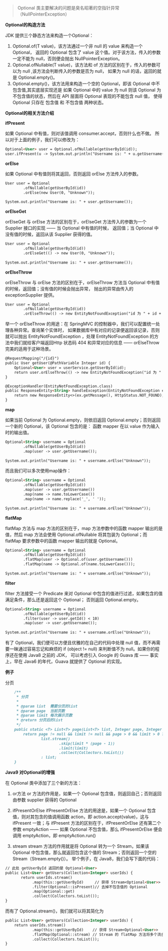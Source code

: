> Optional 类主要解决的问题是臭名昭著的空指针异常（NullPointerException）

**Optional的构造方法**

JDK 提供三个静态方法来构造一个Optional：

1. Optional.of(T value)，该方法通过一个非 null 的 value 来构造一个 Optional，
返回的 Optional 包含了 value 这个值。对于该方法，传入的参数一定不能为 null，否则便会抛出 NullPointerException。
2. Optional.ofNullable(T value)，该方法和 of 方法的区别在于，传入的参数可以为 null ,该方法会判断传入的参数是否为 null，
如果为 null 的话，返回的就是 Optional.empty()。
3. Optional.empty()，该方法用来构造一个空的 Optional，即该 Optional 中不包含值,其实底层实现还是 如果 Optional 
中的 value 为 null 则该 Optional 为不包含值的状态，然后在 API 层面将 Optional 表现的不能包含 null 值，
使得 Optional 只存在 包含值 和 不包含值 两种状态。

**Optional的相关方法介绍**

**ifPresent**

如果 Optional 中有值，则对该值调用 consumer.accept，否则什么也不做。
所以对于上面的例子，我们可以修改为：

```markdown
Optional<User> user = Optional.ofNullable(getUserById(id));
user.ifPresent(u -> System.out.println("Username is: " + u.getUsername()));
```

**orElse**

如果 Optional 中有值则将其返回，否则返回 orElse 方法传入的参数。

```markdown
User user = Optional
        .ofNullable(getUserById(id))
        .orElse(new User(0, "Unknown"));
        
System.out.println("Username is: " + user.getUsername());
```

**orElseGet**

orElseGet 与 orElse 方法的区别在于，orElseGet 方法传入的参数为一个 Supplier 接口的实现 —— 当 Optional 中有值的时候，
返回值；当 Optional 中没有值的时候，返回从该 Supplier 获得的值。

```markdown
User user = Optional
        .ofNullable(getUserById(id))
        .orElseGet(() -> new User(0, "Unknown"));
        
System.out.println("Username is: " + user.getUsername());
```

**orElseThrow**

orElseThrow 与 orElse 方法的区别在于，orElseThrow 方法当 Optional 中有值的时候，返回值；没有值的时候会抛出异常，
抛出的异常由传入的 exceptionSupplier 提供。

```markdown
User user = Optional
        .ofNullable(getUserById(id))
        .orElseThrow(() -> new EntityNotFoundException("id 为 " + id + " 的用户没有找到"));
```

举一个 orElseThrow 的用途：在 SpringMVC 的控制器中，我们可以配置统一处理各种异常。查询某个实体时，
如果数据库中有对应的记录便返回该记录，否则就可以抛出 EntityNotFoundException ，处理 EntityNotFoundException 
的方法中我们就给客户端返回Http 状态码 404 和异常对应的信息 —— orElseThrow 完美的适用于这种场景。

```markdown
@RequestMapping("/{id}")
public User getUser(@PathVariable Integer id) {
    Optional<User> user = userService.getUserById(id);
    return user.orElseThrow(() -> new EntityNotFoundException("id 为 " + id + " 的用户不存在"));
}

@ExceptionHandler(EntityNotFoundException.class)
public ResponseEntity<String> handleException(EntityNotFoundException ex) {
    return new ResponseEntity<>(ex.getMessage(), HttpStatus.NOT_FOUND);
}
```

**map**

如果当前 Optional 为 Optional.empty，则依旧返回 Optional.empty；否则返回一个新的 Optional，该 Optional 包含的是：
函数 mapper 在以 value 作为输入时的输出值。

```markdown
Optional<String> username = Optional
        .ofNullable(getUserById(id))
        .map(user -> user.getUsername());
        
System.out.println("Username is: " + username.orElse("Unknown"));
```

而且我们可以多次使用map操作：

```markdown
Optional<String> username = Optional
        .ofNullable(getUserById(id))
        .map(user -> user.getUsername())
        .map(name -> name.toLowerCase())
        .map(name -> name.replace('_', ' '));
        
System.out.println("Username is: " + username.orElse("Unknown"));
```

**flatMap**

flatMap 方法与 map 方法的区别在于，map 方法参数中的函数 mapper 输出的是值，然后 map 方法会使用 
Optional.ofNullable 将其包装为 Optional；而 flatMap 要求参数中的函数 mapper 输出的就是 Optional。

```markdown
Optional<String> username = Optional
        .ofNullable(getUserById(id))
        .flatMap(user -> Optional.of(user.getUsername()))
        .flatMap(name -> Optional.of(name.toLowerCase()));
        
System.out.println("Username is: " + username.orElse("Unknown"));
```

**filter**

filter 方法接受一个 Predicate 来对 Optional 中包含的值进行过滤，如果包含的值满足条件，那么还是返回这个 Optional；
否则返回 Optional.empty。

```markdown
Optional<String> username = Optional
        .ofNullable(getUserById(id))
        .filter(user -> user.getId() < 10)
        .map(user -> user.getUsername());
        
System.out.println("Username is: " + username.orElse("Unknown"));
```

有了 Optional，我们便可以方便且优雅的在自己的代码中处理 null 值，而不再需要一昧通过容易忘记和麻烦的 
if (object != null) 来判断值不为 null。如果你的程序还在使用 Java8 之前的 JDK，
可以考虑引入 Google 的 Guava 库 —— 事实上，早在 Java6 的年代，Guava 就提供了 Optional 的实现。

**例子**

分页

```markdown
    /**
     * 分页
     *
     * @param list  需要分页的list
     * @param page  当前页数
     * @param limit 每次展示页数
     * @return 分页后的list
     */
    public static <T> List<T> page(List<T> list, Integer page, Integer limit) {
        return page != null && limit != null && page > 0 && limit > 0 ?
                list.stream()
                        .skip(limit * (page - 1))
                        .limit(limit)
                        .collect(Collectors.toList())
                : list;
    }
```

**Java9 对Optional的增强**

在 Optional 类中添加了三个新的方法：

1. or方法
or 方法的作用是，如果一个 Optional 包含值，则返回自己；否则返回由参数 supplier 获得的 Optional

2. ifPresentOrElse
ifPresentOrElse 方法的用途是，如果一个 Optional 包含值，则对其包含的值调用函数 action，即 action.accept(value)，这与 ifPresent 一致；与 ifPresent 方法的区别在于，ifPresentOrElse 还有第二个参数 emptyAction —— 如果 Optional 不包含值，那么 ifPresentOrElse 便会调用 emptyAction，即 emptyAction.run()

3. stream
stream 方法的作用就是将 Optional 转为一个 Stream，如果该 Optional 中包含值，那么就返回包含这个值的 Stream；否则返回一个空的 Stream（Stream.empty()）。
举个例子，在 Java8，我们会写下面的代码：

```markdown
// 此处 getUserById 返回的是 Optional<User>
public List<User> getUsers(Collection<Integer> userIds) {
       return userIds.stream()
            .map(this::getUserById)     // 获得 Stream<Optional<User>>
            .filter(Optional::isPresent)// 去掉不包含值的 Optional
            .map(Optional::get)
            .collect(Collectors.toList());
}
```

而有了 Optional.stream()，我们就可以将其简化为

```markdown
public List<User> getUsers(Collection<Integer> userIds) {
    return userIds.stream()
            .map(this::getUserById)    // 获得 Stream<Optional<User>>
            .flatMap(Optional::stream) // Stream 的 flatMap 方法将多个流合成一个流
            .collect(Collectors.toList());
}
```